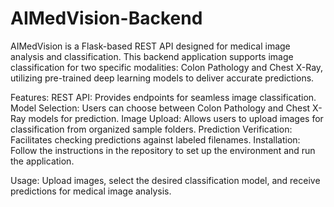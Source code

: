 # AIMedVision-Backend
AIMedVision is a Flask-based REST API designed for medical image analysis and classification. This backend application supports image classification for two specific modalities: Colon Pathology and Chest X-Ray, utilizing pre-trained deep learning models to deliver accurate predictions.

Features:
REST API: Provides endpoints for seamless image classification.
Model Selection: Users can choose between Colon Pathology and Chest X-Ray models for prediction.
Image Upload: Allows users to upload images for classification from organized sample folders.
Prediction Verification: Facilitates checking predictions against labeled filenames.
Installation:
Follow the instructions in the repository to set up the environment and run the application.

Usage:
Upload images, select the desired classification model, and receive predictions for medical image analysis.

